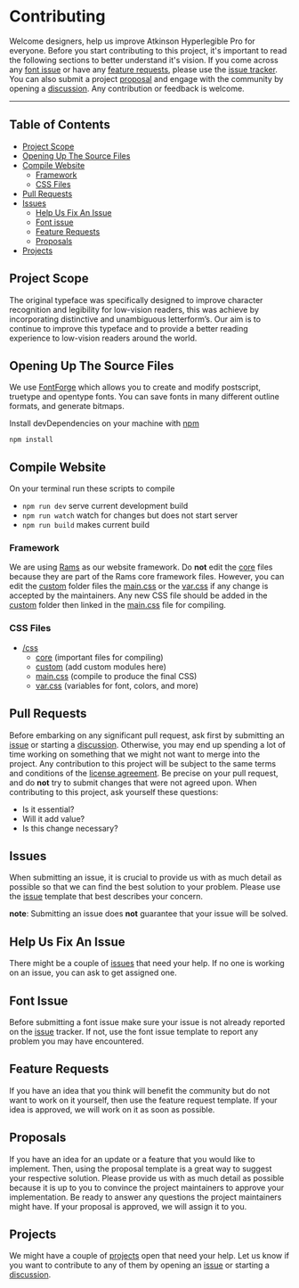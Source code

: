 # Contributing

Welcome designers, help us improve Atkinson Hyperlegible Pro for everyone. Before you start contributing to this project, it's important to read the following sections to better understand it's vision. If you come across any [font issue](#font-issue) or have any [feature requests](#feature-requests), please use the [issue tracker](https://github.com/jacobxperez/atkinson-hyperlegible-pro/issues). You can also submit a project [proposal](#proposals) and engage with the community by opening a [discussion](https://github.com/jacobxperez/atkinson-hyperlegible-pro/discussions). Any contribution or feedback is welcome.

---

## Table of Contents

* [Project Scope](#project-scope)
* [Opening Up The Source Files](#opening-up-the-source-files)
* [Compile Website](#compile-website)
  * [Framework](#framework)
  * [CSS Files](#css-files)
* [Pull Requests](#pull-requests)
* [Issues](#issues)
  * [Help Us Fix An Issue](#help-us-fix-an-issue)
  * [Font issue](#font-issue)
  * [Feature Requests](#feature-requests)
  * [Proposals](#proposals)
* [Projects](#projects)

## Project Scope

The original typeface was specifically designed to improve character recognition
and legibility for low-vision readers, this was achieve by incorporating distinctive
and unambiguous letterform’s. Our aim is to continue to improve this typeface and to
provide a better reading experience to low-vision readers around the world.

## Opening Up The Source Files

We use [FontForge](https://fontforge.org/en-US/) which allows you to create and
modify postscript, truetype and opentype fonts. You can save fonts in many different
outline formats, and generate bitmaps.

Install devDependencies on your machine with [npm](https://www.npmjs.com/)

    npm install

## Compile Website

On your terminal run these scripts to compile

* `npm run dev` serve current development build
* `npm run watch` watch for changes but does not start server
* `npm run build` makes current build

### Framework

We are using [Rams](https://github.com/jacobxperez/rams) as our website framework. Do **not** edit the [core](https://github.com/jacobxperez/atkinson-hyperlegible-pro/tree/main/src/css/core) files because they are part of the Rams core framework files. However, you can edit the [custom](https://github.com/jacobxperez/atkinson-hyperlegible-pro/tree/main/src/css/custom) folder files the [main.css](https://github.com/jacobxperez/atkinson-hyperlegible-pro/blob/main/src/css/main.css) or the [var.css](https://github.com/jacobxperez/atkinson-hyperlegible-pro/blob/main/src/css/var.css) if any change is accepted by the maintainers. Any new CSS file should be added in the [custom](https://github.com/jacobxperez/atkinson-hyperlegible-pro/tree/main/src/css/custom) folder then linked in the [main.css](https://github.com/jacobxperez/atkinson-hyperlegible-pro/blob/main/src/css/main.css) file for compiling.

### CSS Files

* [/css](https://github.com/jacobxperez/atkinson-hyperlegible-pro/tree/master/src/css/)
  * [core](https://github.com/jacobxperez/atkinson-hyperlegible-pro/tree/master/src/css/core) (important files for compiling)
  * [custom](https://github.com/jacobxperez/atkinson-hyperlegible-pro/tree/master/src/css/custom) (add custom modules here)
  * [main.css](https://github.com/jacobxperez/atkinson-hyperlegible-pro/blob/master/src/css/main.css) (compile to produce the final CSS)
  * [var.css](https://github.com/jacobxperez/atkinson-hyperlegible-pro/blob/master/src/css/var.css) (variables for font, colors, and more)

## Pull Requests

Before embarking on any significant pull request, ask first by submitting an
[issue](https://github.com/jacobxperez/atkinson-hyperlegible-pro/issues/new/choose)
or starting a [discussion](https://github.com/jacobxperez/atkinson-hyperlegible-pro/discussions).
Otherwise, you may end up spending a lot of time working on something that we might
not want to merge into the project. Any contribution to this project will be subject
to the same terms and conditions of the [license agreement](https://github.com/jacobxperez/atkinson-hyperlegible-pro#license).
Be precise on your pull request, and do **not** try to submit changes that were
not agreed upon. When contributing to this project, ask yourself these questions:

* Is it essential?
* Will it add value?
* Is this change necessary?

## Issues

When submitting an issue, it is crucial to provide us with as much detail as
possible so that we can find the best solution to your problem. Please use the
[issue](https://github.com/jacobxperez/atkinson-hyperlegible-pro/issues/new/choose)
template that best describes your concern.

**note**: Submitting an issue does **not** guarantee that your issue will be solved.

## Help Us Fix An Issue

There might be a couple of [issues](https://github.com/jacobxperez/atkinson-hyperlegible-pro/issues)
that need your help. If no one is working on an issue, you can ask to get assigned one.

## Font Issue

Before submitting a font issue make sure your issue is not already reported on the
[issue](https://github.com/jacobxperez/atkinson-hyperlegible-pro/issues) tracker.
If not, use the font issue template to report any problem you may have encountered.

## Feature Requests

If you have an idea that you think will benefit the community but do not want to
work on it yourself, then use the feature request template. If your idea is approved,
we will work on it as soon as possible.

## Proposals

If you have an idea for an update or a feature that you would like to implement.
Then, using the proposal template is a great way to suggest your respective solution.
Please provide us with as much detail as possible because it is up to you to convince
the project maintainers to approve your implementation. Be ready to answer any questions
the project maintainers might have. If your proposal is approved, we will assign it to you.

## Projects

We might have a couple of [projects](https://github.com/jacobxperez/atkinson-hyperlegible-pro/projects?query=is%3Aopen)
open that need your help. Let us know if you want to contribute to any of them by opening
an [issue](https://github.com/jacobxperez/atkinson-hyperlegible-pro/issues/new/choose)
or starting a [discussion](https://github.com/jacobxperez/atkinson-hyperlegible-pro/discussions).
